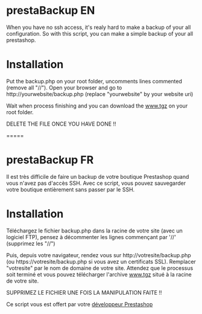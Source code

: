 # prestaBackup EN

When you have no ssh access, it's realy hard to make a backup of your all configuration. 
So with this script, you can make a simple backup of your all prestashop.

# Installation

Put the backup.php on your root folder, uncomments lines commented (remove all "//").
Open your browser and go to http://yourwebsite/backup.php (replace "yourwebsite" by your website uri)

Wait when process finishing and you can download the www.tgz on your root folder.

DELETE THE FILE ONCE YOU HAVE DONE !!

===== 

# prestaBackup FR
Il est très difficile de faire un backup de votre boutique Prestashop quand vous n'avez pas d'accès SSH. Avec ce script, vous pouvez sauvegarder votre boutique entièrement sans passer par le SSH.

# Installation

Téléchargez le fichier backup.php dans la racine de votre site (avec un logiciel FTP),
pensez à décommenter les lignes commençant par '//' (supprimez les "//")

Puis, depuis votre navigateur, rendez vous sur http://votresite/backup.php (ou https://votresite/backup.php si vous avez un certificats SSL). Remplacer "votresite" par le nom de domaine de votre site. 
Attendez que le processus soit terminé et vous pouvez télécharger l'archive www.tgz situé à la racine de votre site.

SUPPRIMEZ LE FICHIER UNE FOIS LA MANIPULATION FAITE !!

Ce script vous est offert par votre <a href="https://base2code.com">développeur Prestashop</a>
